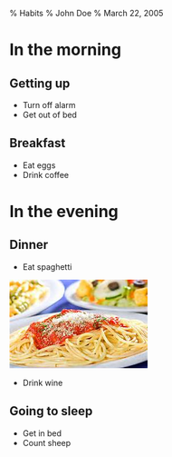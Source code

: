 % Habits
% John Doe
% March 22, 2005

# In the morning

## Getting up

- Turn off alarm
- Get out of bed

## Breakfast

- Eat eggs
- Drink coffee

# In the evening

## Dinner

- Eat spaghetti

![picture of spaghetti](example_images/spaghetti.jpeg)

- Drink wine



## Going to sleep

- Get in bed
- Count sheep